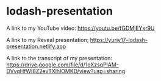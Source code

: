 # lodash-presentation

A link to my YouTube video: https://youtu.be/fGDMjEYxr9U

A link to my Reveal presentation; https://yuriy17-lodash-presentation.netlify.app

A link to the transcript of my presentation: https://drive.google.com/file/d/1oXzsqPlAM-DVvqHfWI8Z2evTXlhlOMKD/view?usp=sharing
